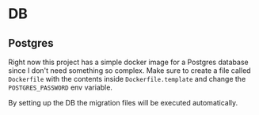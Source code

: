 # DB

## Postgres

Right now this project has a simple docker image for a Postgres database since I don't need something so complex. Make sure to create a file called `Dockerfile` with the contents inside `Dockerfile.template` and change the `POSTGRES_PASSWORD` env variable.

By setting up the DB the migration files will be executed automatically.
